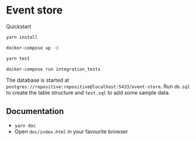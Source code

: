 # Event store

Quickstart

```bash
yarn install

docker-compose up -d

yarn test

docker-compose run integration_tests
```

The database is started at `postgres://repositive:repositive@localhost:5433/event-store`. Run `db.sql` to create the table structure and `test.sql` to add some sample data.

## Documentation

* `yarn doc`
* Open `doc/index.html` in your favourite browser

